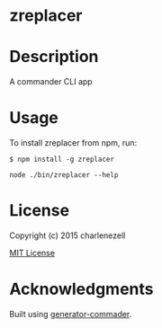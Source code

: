 zreplacer
=============

# Description

A commander CLI app

# Usage

To install zreplacer from npm, run:

```
$ npm install -g zreplacer
```

```node ./bin/zreplacer --help```

# License

Copyright (c) 2015 charlenezell

[MIT License](http://en.wikipedia.org/wiki/MIT_License)

# Acknowledgments

Built using [generator-commader](https://github.com/Hypercubed/generator-commander).
